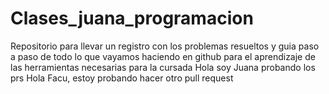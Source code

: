# Clases_juana_programacion
Repositorio para llevar un registro con los problemas resueltos y guia paso a paso de todo lo que vayamos haciendo en github para el aprendizaje de las herramientas necesarias para la cursada
Hola soy Juana probando los prs
Hola Facu, estoy probando hacer otro pull request